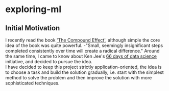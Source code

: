 # exploring-ml

## Initial Motivation
I recently read the book ['The Compound Effect'](https://g.co/kgs/d85R46), although simple the core idea of the book was quite powerful. -"Small, seemingly insignificant steps completed consistently over time will create a radical difference."
Around the same time, I came to know about Ken Jee's [66 days of data science](https://www.youtube.com/watch?v=uXLnbdHMf8w) initiative, and decided to pursue the idea.  
I have decided to keep this project strictly application-oriented, the idea is to choose a task and build the solution gradually, i.e. start with the simplest method to solve the problem and then improve the solution with more sophisticated techniques.
